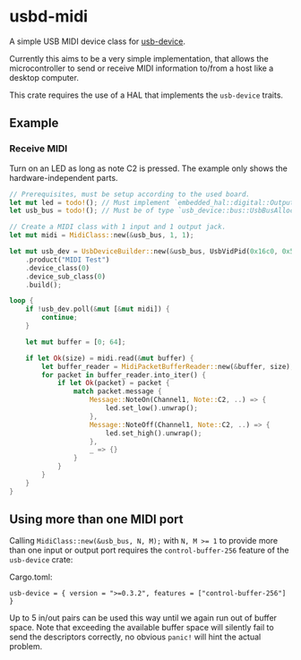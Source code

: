 # usbd-midi

A simple USB MIDI device class for [usb-device](https://crates.io/crates/usb-device).

Currently this aims to be a very simple implementation, that allows the microcontroller to send or receive MIDI information to/from a host like a desktop computer.

This crate requires the use of a HAL that implements the `usb-device` traits.

## Example

### Receive MIDI

Turn on an LED as long as note C2 is pressed. The example only shows the hardware-independent parts.

```rust
// Prerequisites, must be setup according to the used board.
let mut led = todo!(); // Must implement `embedded_hal::digital::OutputPin`.
let usb_bus = todo!(); // Must be of type `usb_device::bus::UsbBusAllocator`.

// Create a MIDI class with 1 input and 1 output jack.
let mut midi = MidiClass::new(&usb_bus, 1, 1);

let mut usb_dev = UsbDeviceBuilder::new(&usb_bus, UsbVidPid(0x16c0, 0x5e4))
    .product("MIDI Test")
    .device_class(0)
    .device_sub_class(0)
    .build();

loop {
    if !usb_dev.poll(&mut [&mut midi]) {
        continue;
    }

    let mut buffer = [0; 64];

    if let Ok(size) = midi.read(&mut buffer) {
        let buffer_reader = MidiPacketBufferReader::new(&buffer, size);
        for packet in buffer_reader.into_iter() {
            if let Ok(packet) = packet {
                match packet.message {
                    Message::NoteOn(Channel1, Note::C2, ..) => {
                        led.set_low().unwrap();
                    },
                    Message::NoteOff(Channel1, Note::C2, ..) => {
                        led.set_high().unwrap();
                    },
                    _ => {}
                }
            }
        }
    }
}
```

## Using more than one MIDI port

Calling `MidiClass::new(&usb_bus, N, M);` with `N, M >= 1` to provide more
than one input or output port requires the `control-buffer-256` feature of
the `usb-device` crate:

Cargo.toml:

```
usb-device = { version = ">=0.3.2", features = ["control-buffer-256"] }
```

Up to 5 in/out pairs can be used this way until we again run out of buffer
space. Note that exceeding the available buffer space will silently fail
to send the descriptors correctly, no obvious `panic!` will hint the
actual problem.
